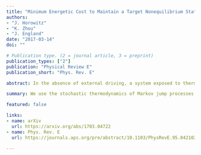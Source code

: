 ```yaml
---
title: "Minimum Energetic Cost to Maintain a Target Nonequilibrium State"
authors:
- "J. Horowitz"
- "K. Zhou"
- "J. England"
date: "2017-03-14"
doi: ""

# Publication type. (2 = journal article, 3 = preprint)
publication_types: ["2"]
publication: "Physical Review E"
publication_short: "Phys. Rev. E"

abstract: In the absence of external driving, a system exposed to thermal fluctuations will relax to equilibrium. However, the constant input of work makes it possible to counteract this relaxation, and maintain the system in a nonequilibrium steady state. In this Article, we use the stochastic thermodynamics of Markov jump processes to compute the minimum rate at which energy must be supplied and dissipated to maintain an arbitrary nonequilibrium distribution in a given energy landscape. This lower bound depends on two factors&#58; the undriven probability current in the equilibrium state, and the distance from thermal equilibrium of the target distribution. By showing the consequences of this result in a few simple examples, we suggest general implications for the required energetic costs of macromolecular repair and cytosolic protein localization.

summary: We use the stochastic thermodynamics of Markov jump processes to compute the minimum rate at which energy must be supplied and dissipated to maintain an arbitrary nonequilibrium distribution in a given energy landscape.

featured: false

links:
- name: arXiv
  url: https://arxiv.org/abs/1703.04722
- name: Phys. Rev. E
  url: https://journals.aps.org/pre/abstract/10.1103/PhysRevE.95.042102

---
```

